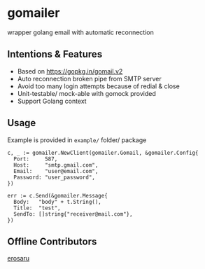 # gomailer
wrapper golang email with automatic reconnection

## Intentions & Features
- Based on https://gopkg.in/gomail.v2
- Auto reconnection broken pipe from SMTP server
- Avoid too many login attempts because of redial & close
- Unit-testable/ mock-able with gomock provided
- Support Golang context

## Usage
Example is provided in `example/` folder/ package
```
c, _ := gomailer.NewClient(gomailer.Gomail, &gomailer.Config{
  Port:     587,
  Host:     "smtp.gmail.com",
  Email:    "user@email.com",
  Password: "user_password",
})
  
err := c.Send(&gomailer.Message{
  Body:   "body" + t.String(),
  Title:  "test",
  SendTo: []string{"receiver@mail.com"},
})
```

## Offline Contributors
[erosaru](https://github.com/erosaru)
